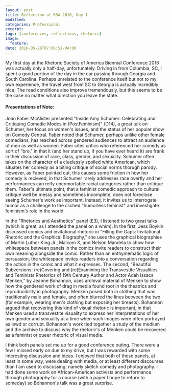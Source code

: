 ```yaml
---
layout: post
title: Reflection at RSA 2016, Day 1
modified:
categories: Professional
excerpt:
tags: [conferences, reflections, rhetoric]
image:
  feature:
date: 2016-05-28T07:06:52-04:00
---
```


My first day at the Rhetoric Society of America Biennial Conference 2016 was actually only a half-day, unfortunately. Driving in from Columbia, SC, I spent a good portion of the day in the car passing through Georgia and South Carolina. Perhaps unrelated to the conference itself but not to my own experience, the travel west from SC to Georgia is actually incredibly nice. The road conditions also improve tremendously, but this seems to be the case no matter what direction you leave the state. 

<h4>Presentations of Note:</h4>
Joan Faber McAlister presented "Inside Amy Schumer: Celebrating and Critiquing Comedic Modes in (PostFeminism)" (D14), a great talk on Schumer, her focus on women's issues, and the status of her popular show on Comedy Central. Faber noted that Schumer, perhaps unlike other female comedians, has reached across gendered audiences to attract an audience of men as well as women. Faber cites critics who referenced her comedy as sort of "bro," in that it (and her stand up, if you have ever heard it) are frank in their discussion of race, class, gender, and sexuality. Schumer often takes on the character of a cluelessly spoiled white American, which situates her comedy as a biting critique of social norms thorugh parody. However, as Faber pointed out, this causes some friction in how her comedy is recieved, in that Schumer rarely addresses race overtly and her performances can reify uncomortable racial categories rather than critique them. Faber's ultimate point, that a feminist comedic approach to cultural critique well be messy and sometimes incomplete, does not foreclose seeing Schumer's work as important. Instead, it invites us to interrogate humor as a challenge to the cliched "humorless feminist" and investigate feminism's role in the world.

In the "Rhetorics and Aesthetics" panel (E3), I listened to two great talks (which is great, as I attended the panel on a whim). In the first, Jess Boykin discussed comics and invitational rhetoric in "Filling the Gaps: Invitational Rhetoric and the Graphical Biography," she uses the graphical biographies of Martin Luther King Jr., Malcom X, and Nelson Mandela to show how whitespace between panels in the comics invite readers to construct their own meaning alongside the comic. Rather than an enthymematic logic of persuasion, the whitespace invites readers into a conversation regarding the action in the comic and what it expresses. The second, "Beautiful Subversions: (re)Covering and (re)Examining the Transvestite Visualities and Feminists Rhetorics of 19th Century Author and Actor Adah Issacs Menken,"  by Jeanne Bohannon, uses archival material of Menken to show how the gendered work of drag in media found root in the theatrics and reproducibility in photography. Menken posed both in clothing that was traditionally male and female, and often blurred the lines between the two (for example, wearing men's clothing but exposing her breasts). Bohannon argued that recovering this kind of visual rhetoric is important, in that Menken used a transvestite visuality to express her interpretations of her own gender and sexuality at a time when such images were often portrayed as lewd or corrupt. Bohannon's work tied together a study of the medium and the archive to discuss why the rhetoric's of Menken could be recovered as a feminist or queer rhetoric of visual media.

I think both panels set me up for a good conference outing. There were a few I missed early on due to my drive, but I was rewarded with some interesting discussion and ideas. I enjoyed that both of these panels, at least in some way, were dealing with media, or at least different discourses than I am used to discussing: namely sketch comedy and photography. I had done some work on African-American activists and performance through photography for a course (with a paper I hope to return to someday) so Bohannon's talk was a great surprise.
